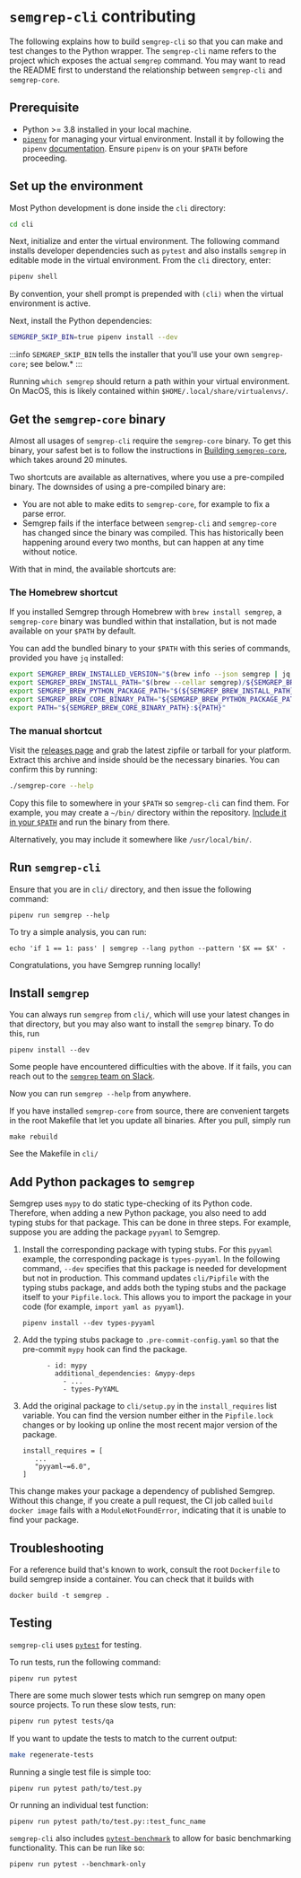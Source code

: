 # `semgrep-cli` contributing

The following explains how to build `semgrep-cli` so that you can make and test changes to the Python wrapper.
The `semgrep-cli` name refers to the project which exposes the actual `semgrep` command.
You may want to read the README first to understand the relationship between `semgrep-cli` and `semgrep-core`.

## Prerequisite

- Python >= 3.8 installed in your local machine.
- [`pipenv`](https://github.com/pypa/pipenv) for managing your virtual
environment. Install it by following the `pipenv` [documentation](https://pipenv.pypa.io/en/latest/installation.html). Ensure `pipenv` is on your `$PATH` before proceeding.

## Set up the environment

Most Python development is done inside the `cli` directory:

```bash
cd cli
```

Next, initialize and enter the virtual environment. The following command installs developer dependencies such as `pytest` and also installs `semgrep` in editable mode in the virtual environment. From the `cli` directory, enter:

```bash
pipenv shell
```

By convention, your shell prompt is prepended with `(cli)` when the virtual environment is active.

Next, install the Python dependencies:

```bash
SEMGREP_SKIP_BIN=true pipenv install --dev
```

:::info
`SEMGREP_SKIP_BIN` tells the installer that you'll use your own `semgrep-core`; see below.*
:::

Running `which semgrep` should return a path within your virtual environment. On MacOS, this is likely contained within `$HOME/.local/share/virtualenvs/`.

## Get the `semgrep-core` binary

Almost all usages of `semgrep-cli` require the `semgrep-core` binary.
To get this binary, your safest bet is to follow the instructions in [Building `semgrep-core`](semgrep-core-contributing.md#building-semgrep-core), which takes around 20 minutes.

Two shortcuts are available as alternatives, where you use a pre-compiled binary. The downsides of using a pre-compiled binary are:

- You are not able to make edits to `semgrep-core`, for example to fix a parse error.
- Semgrep fails if the interface between `semgrep-cli` and `semgrep-core` has changed since the binary was compiled. This has historically been happening around every two months, but can happen at any time without notice.

With that in mind, the available shortcuts are:

### The Homebrew shortcut

If you installed Semgrep through Homebrew with `brew install semgrep`, a `semgrep-core` binary was bundled within that installation, but is not made available on your `$PATH` by default.

You can add the bundled binary to your `$PATH` with this series of commands, provided you have `jq` installed:

```bash
export SEMGREP_BREW_INSTALLED_VERSION="$(brew info --json semgrep | jq '.[0].installed[0].version' -r)"
export SEMGREP_BREW_INSTALL_PATH="$(brew --cellar semgrep)/${SEMGREP_BREW_INSTALLED_VERSION}"
export SEMGREP_BREW_PYTHON_PACKAGE_PATH="$(${SEMGREP_BREW_INSTALL_PATH}/libexec/bin/python -m pip list -v | grep '^semgrep\b' | awk '{ print $3 }')"
export SEMGREP_BREW_CORE_BINARY_PATH="${SEMGREP_BREW_PYTHON_PACKAGE_PATH}/semgrep/bin"
export PATH="${SEMGREP_BREW_CORE_BINARY_PATH}:${PATH}"
```

### The manual shortcut

Visit the [releases page](https://github.com/semgrep/semgrep/releases) and grab the latest zipfile or tarball for your platform. Extract this archive and inside should be the necessary binaries. You can confirm this by running:

```bash
./semgrep-core --help
```

Copy this file to somewhere in your `$PATH` so `semgrep-cli` can find them. For example, you may create a `~/bin/` directory within the repository. [Include it in your `$PATH`](https://unix.stackexchange.com/questions/26047/how-to-correctly-add-a-path-to-path) and run the binary from there.

Alternatively, you may include it somewhere like `/usr/local/bin/`.

## Run `semgrep-cli`

Ensure that you are in `cli/` directory, and then issue the following command:

```
pipenv run semgrep --help
```

To try a simple analysis, you can run:

```
echo 'if 1 == 1: pass' | semgrep --lang python --pattern '$X == $X' -
```

Congratulations, you have Semgrep running locally!

## Install `semgrep`

You can always run `semgrep` from `cli/`, which will use your latest changes in that directory, but you may also want to install the `semgrep` binary. To do this, run

```
pipenv install --dev
```

Some people have encountered difficulties with the above. If it fails, you can reach out to the [`semgrep` team on Slack](https://go.semgrep.dev/slack).

Now you can run `semgrep --help` from anywhere.

If you have installed `semgrep-core` from source, there are convenient targets in the root Makefile that let you update all binaries. After you pull, simply run

```
make rebuild
```

See the Makefile in `cli/`

## Add Python packages to `semgrep`

Semgrep uses `mypy` to do static type-checking of its Python code. Therefore, when adding a new Python package, you also need to add typing stubs for that package. This can be done in three steps. For example, suppose you are adding the package `pyyaml` to Semgrep.

1. Install the corresponding package with typing stubs. For this `pyyaml` example, the corresponding package is `types-pyyaml`. In the following command, `--dev` specifies that this package is needed for development but not in production. This command updates `cli/Pipfile` with the typing stubs package, and adds both the typing stubs and the package itself to your `Pipfile.lock`. This allows you to import the package in your code (for example, `import yaml as pyyaml`).
    ```
    pipenv install --dev types-pyyaml
    ```
2. Add the typing stubs package to `.pre-commit-config.yaml` so that the pre-commit `mypy` hook can find the package.
    ```
          - id: mypy
            additional_dependencies: &mypy-deps
              - ...
              - types-PyYAML
    ```
3. Add the original package to `cli/setup.py` in the `install_requires` list variable. You can find the version number either in the `Pipfile.lock` changes or by looking up online the most recent major version of the package.
    ```
    install_requires = [
       ...
       "pyyaml~=6.0",
    ]
    ```

This change makes your package a dependency of published Semgrep. Without this change, if you create a pull request, the CI job called `build docker image` fails with a `ModuleNotFoundError`, indicating that it is unable to find your package.

## Troubleshooting

For a reference build that's known to work, consult the root `Dockerfile`
to build semgrep inside a container. You can check that it builds with

```
docker build -t semgrep .
```

## Testing

`semgrep-cli` uses [`pytest`](https://docs.pytest.org/en/latest/) for testing.

To run tests, run the following command:

```
pipenv run pytest
```

There are some much slower tests which run semgrep on many open source projects. To run these slow tests, run:

```sh
pipenv run pytest tests/qa
```

If you want to update the tests to match to the current output:
```sh
make regenerate-tests
```

Running a single test file is simple too:

```
pipenv run pytest path/to/test.py
```

Or running an individual test function:

```
pipenv run pytest path/to/test.py::test_func_name
```

`semgrep-cli` also includes [`pytest-benchmark`](https://pytest-benchmark.readthedocs.io/en/latest/)
to allow for basic benchmarking functionality. This can be run like so:

```
pipenv run pytest --benchmark-only
```

